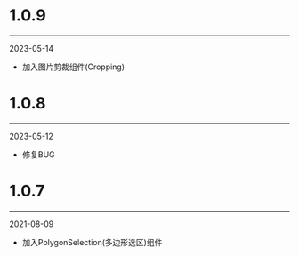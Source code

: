 # 1.0.9

***

2023-05-14

* 加入图片剪裁组件(Cropping)

# 1.0.8

***

2023-05-12

* 修复BUG

# 1.0.7

***

2021-08-09

* 加入PolygonSelection(多边形选区)组件
